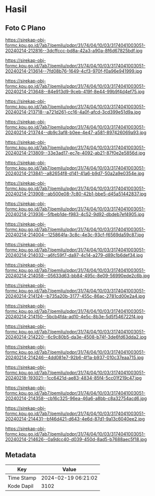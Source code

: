 # Hasil

## Foto C Plano

https://sirekap-obj-formc.kpu.go.id/7ab7/pemilu/pdpr/31/74/04/10/03/3174041003051-20240214-212816--3dcffccc-bd8a-42a3-a90a-8f6d67825bdf.jpg

https://sirekap-obj-formc.kpu.go.id/7ab7/pemilu/pdpr/31/74/04/10/03/3174041003051-20240214-213614--7fd08b76-1649-4cf3-970f-f0a96e941999.jpg

https://sirekap-obj-formc.kpu.go.id/7ab7/pemilu/pdpr/31/74/04/10/03/3174041003051-20240214-213648--84e913d9-9ceb-419f-8e44-99b9f4d4ef75.jpg

https://sirekap-obj-formc.kpu.go.id/7ab7/pemilu/pdpr/31/74/04/10/03/3174041003051-20240214-213718--a721d261-cc16-4a0f-afcd-3cd399e51d9a.jpg

https://sirekap-obj-formc.kpu.go.id/7ab7/pemilu/pdpr/31/74/04/10/03/3174041003051-20240214-213744--db9c3af8-b0ee-4e47-a581-897426069a93.jpg

https://sirekap-obj-formc.kpu.go.id/7ab7/pemilu/pdpr/31/74/04/10/03/3174041003051-20240214-213809--33e3ad17-ec7e-4092-ab21-87f0e2e5856d.jpg

https://sirekap-obj-formc.kpu.go.id/7ab7/pemilu/pdpr/31/74/04/10/03/3174041003051-20240214-213841--a82654f8-d141-41a6-b9d7-50a2a9e0354e.jpg

https://sirekap-obj-formc.kpu.go.id/7ab7/pemilu/pdpr/31/74/04/10/03/3174041003051-20240214-213908--ab500e08-7c80-42b1-bbe5-d45a51442837.jpg

https://sirekap-obj-formc.kpu.go.id/7ab7/pemilu/pdpr/31/74/04/10/03/3174041003051-20240214-213936--5fbeb1de-f983-4c52-9d92-dbdeb7ef4905.jpg

https://sirekap-obj-formc.kpu.go.id/7ab7/pemilu/pdpr/31/74/04/10/03/3174041003051-20240214-214004--125864fa-3c8c-4e3c-93cf-f6569da59c87.jpg

https://sirekap-obj-formc.kpu.go.id/7ab7/pemilu/pdpr/31/74/04/10/03/3174041003051-20240214-214032--a6fc59f7-da97-4c14-a279-d89c1b6def34.jpg

https://sirekap-obj-formc.kpu.go.id/7ab7/pemilu/pdpr/31/74/04/10/03/3174041003051-20240214-214058--05633d63-bb84-495c-8e09-56990ede2c6b.jpg

https://sirekap-obj-formc.kpu.go.id/7ab7/pemilu/pdpr/31/74/04/10/03/3174041003051-20240214-214124--b735a20b-3177-455c-86ac-2781cd00e2a4.jpg

https://sirekap-obj-formc.kpu.go.id/7ab7/pemilu/pdpr/31/74/04/10/03/3174041003051-20240214-214150--5bcb4fda-ad10-4e5c-8b3e-5d5f546722f4.jpg

https://sirekap-obj-formc.kpu.go.id/7ab7/pemilu/pdpr/31/74/04/10/03/3174041003051-20240214-214220--6c9c80b5-da3e-4508-b74f-3de6fd63dda2.jpg

https://sirekap-obj-formc.kpu.go.id/7ab7/pemilu/pdpr/31/74/04/10/03/3174041003051-20240214-214246--4dd081e7-92b6-4f1a-b937-010c37eaa715.jpg

https://sirekap-obj-formc.kpu.go.id/7ab7/pemilu/pdpr/31/74/04/10/03/3174041003051-20240218-193021--1cc6421d-ae83-4834-85f4-5cc01f219c47.jpg

https://sirekap-obj-formc.kpu.go.id/7ab7/pemilu/pdpr/31/74/04/10/03/3174041003051-20240214-214358--cb16c325-96ea-46a6-a8bb-c8a32754acd6.jpg

https://sirekap-obj-formc.kpu.go.id/7ab7/pemilu/pdpr/31/74/04/10/03/3174041003051-20240214-214431--bf46d421-d643-4e6d-87d1-9a13c6040ee2.jpg

https://sirekap-obj-formc.kpu.go.id/7ab7/pemilu/pdpr/31/74/04/10/03/3174041003051-20240214-214626--0a9dcc40-d039-450d-8ad5-b7688aec5f18.jpg


## Metadata

| Key        | Value               |
| ---------- | ------------------- |
| Time Stamp | 2024-02-19 06:21:02 |
| Kode Dapil | 3102                |



